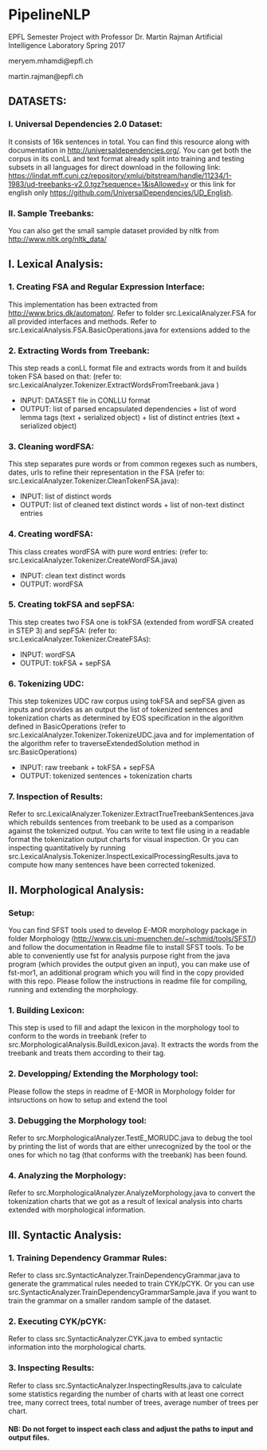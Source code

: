 # PipelineNLP
EPFL Semester Project with Professor Dr. Martin Rajman Artificial Intelligence Laboratory Spring 2017 

<p>meryem.mhamdi@epfl.ch</p>
<p>martin.rajman@epfl.ch</p>

## DATASETS:
### I. Universal Dependencies 2.0 Dataset:
It consists of 16k sentences in total. You can find this resource along with documentation in http://universaldependencies.org/. You can get both the corpus in its conLL and text format already split into training and testing subsets in all languages for direct download in the following link: https://lindat.mff.cuni.cz/repository/xmlui/bitstream/handle/11234/1-1983/ud-treebanks-v2.0.tgz?sequence=1&isAllowed=y or this link for english only https://github.com/UniversalDependencies/UD_English. 

### II. Sample Treebanks:
You can also get the small sample dataset provided by nltk from http://www.nltk.org/nltk_data/
## I. Lexical Analysis: 
### 1. Creating FSA and Regular Expression Interface:
This implementation has been extracted from http://www.brics.dk/automaton/. Refer to folder src.LexicalAnalyzer.FSA for all provided interfaces and methods. Refer to src.LexicalAnalysis.FSA.BasicOperations.java for extensions added to the 
### 2. Extracting Words from Treebank:
This step reads a conLL format file and extracts words from it and builds token FSA based on that: (refer to: src.LexicalAnalyzer.Tokenizer.ExtractWordsFromTreebank.java )
 * INPUT: DATASET file in CONLLU format
 * OUTPUT: list of parsed encapsulated dependencies + list of word lemma tags (text + serialized object)  + list of distinct entries (text + serialized object)

### 3. Cleaning wordFSA: 
This step separates pure words or  from common regexes such as numbers, dates, urls to refine their representation in the FSA (refer to: src.LexicalAnalyzer.Tokenizer.CleanTokenFSA.java):
 * INPUT: list of distinct words
 * OUTPUT: list of cleaned text distinct words + list of non-text distinct entries

### 4. Creating wordFSA:
This class creates wordFSA with pure word entries: (refer to: src.LexicalAnalyzer.Tokenizer.CreateWordFSA.java)
 * INPUT: clean text distinct words
 * OUTPUT: wordFSA
### 5. Creating tokFSA and sepFSA:
This step creates two FSA one is tokFSA (extended from wordFSA created in STEP 3) and sepFSA: (refer to: src.LexicalAnalyzer.Tokenizer.CreateFSAs):
 * INPUT: wordFSA
 * OUTPUT: tokFSA + sepFSA
### 6. Tokenizing UDC:
This step tokenizes UDC raw corpus using tokFSA and sepFSA given as inputs and provides as an output the list of tokenized sentences and tokenization charts as determined by EOS specification in the algorithm defined in BasicOperations (refer to src.LexicalAnalyzer.Tokenizer.TokenizeUDC.java and for implementation of the algorithm refer to traverseExtendedSolution method in src.BasicOperations)
 * INPUT: raw treebank + tokFSA + sepFSA
 * OUTPUT: tokenized sentences + tokenization charts

### 7. Inspection of Results:
Refer to src.LexicalAnalyzer.Tokenizer.ExtractTrueTreebankSentences.java which rebuilds sentences from treebank to be used as a comparison against the tokenized output. You can write to text file using in a readable format the tokenization output charts for visual inspection. Or you can inspecting quantitatively by running src.LexicalAnalysis.Tokenizer.InspectLexicalProcessingResults.java to compute how many sentences have been corrected tokenized.

## II. Morphological Analysis: 
### Setup:
You can find SFST tools used to develop E-MOR morphology package in folder Morphology (http://www.cis.uni-muenchen.de/~schmid/tools/SFST/) and follow the documentation in Readme file to install SFST tools. To be able to conveniently use fst for analysis purpose right from the java program (which provides the output given an input), you can make use of fst-mor1, an additional program which you will find in the copy provided with this repo. Please follow the instructions in readme file for compiling, running and extending the morphology. 

### 1. Building Lexicon: 
This step is used to fill and adapt the lexicon in the morphology tool to conform to the words in treebank (refer to src.MorphologicalAnalysis.BuildLexicon.java). It extracts the words from the treebank and treats them according to their tag.  

### 2. Developping/ Extending the Morphology tool: 
Please follow the steps in readme of E-MOR in Morphology folder for intsructions on how to setup and extend the tool

### 3. Debugging the Morphology tool: 
Refer to src.MorphologicalAnalyzer.TestE_MORUDC.java to debug the tool by printing the list of words that are either unrecognized by the tool or the ones for which no tag (that conforms with the treebank) has been found. 

### 4. Analyzing the Morphology: 
Refer to src.MorphologicalAnalyzer.AnalyzeMorphology.java to convert the tokenization charts that we got as a result of lexical analysis into charts extended with morphological information. 

## III. Syntactic Analysis:
### 1. Training Dependency Grammar Rules: 
Refer to class src.SyntacticAnalyzer.TrainDependencyGrammar.java to generate the grammatical rules needed to train CYK/pCYK. Or you can use src.SyntacticAnalyzer.TrainDependencyGrammarSample.java if you want to train the grammar on a smaller random sample of the dataset. 

### 2. Executing CYK/pCYK: 
Refer to class src.SyntacticAnalyzer.CYK.java to embed syntactic information into the morphological charts.

### 3. Inspecting Results: 
Refer to class src.SyntacticAnalyzer.InspectingResults.java to calculate some statistics regarding the number of charts with at least one correct tree, many correct trees, total number of trees, average number of trees per chart.

#### NB: Do not forget to inspect each class and adjust the paths to input and output files. 
